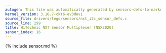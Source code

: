 ```yaml
---
autogen: This file was automatically generated by sensors-defs-to-markdown.py
kernel_version: 3.16.7-ckt6-ev3dev1
source_file: drivers/lego/sensors/nxt_i2c_sensor_defs.c
source_line: 299
title: HiTechnic NXT Sensor Multiplexer (NSX2020)
sensor_index: 16
---
```


{% include sensor.md %}
